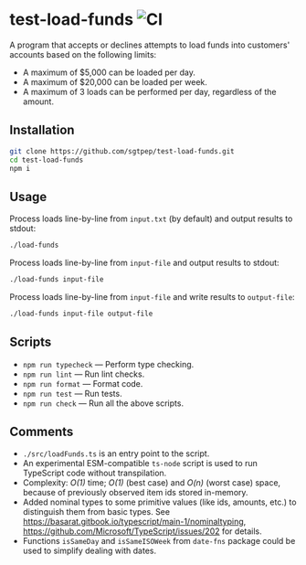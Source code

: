 # test-load-funds ![CI](https://github.com/sgtpep/test-load-funds/workflows/CI/badge.svg)

A program that accepts or declines attempts to load funds into customers' accounts based on the following limits:

- A maximum of $5,000 can be loaded per day.
- A maximum of $20,000 can be loaded per week.
- A maximum of 3 loads can be performed per day, regardless of the amount.

## Installation

```sh
git clone https://github.com/sgtpep/test-load-funds.git
cd test-load-funds
npm i
```

## Usage

Process loads line-by-line from `input.txt` (by default) and output results to stdout:

```sh
./load-funds
```

Process loads line-by-line from `input-file` and output results to stdout:

```sh
./load-funds input-file
```

Process loads line-by-line from `input-file` and write results to `output-file`:

```sh
./load-funds input-file output-file
```

## Scripts

- `npm run typecheck` — Perform type checking.
- `npm run lint` — Run lint checks.
- `npm run format` — Format code.
- `npm run test` — Run tests.
- `npm run check` — Run all the above scripts.

## Comments

- `./src/loadFunds.ts` is an entry point to the script.
- An experimental ESM-compatible `ts-node` script is used to run TypeScript code without transpilation.
- Complexity: _O(1)_ time; _O(1)_ (best case) and _O(n)_ (worst case) space, because of previously observed item ids stored in-memory.
- Added nominal types to some primitive values (like ids, amounts, etc.) to distinguish them from basic types. See https://basarat.gitbook.io/typescript/main-1/nominaltyping, https://github.com/Microsoft/TypeScript/issues/202 for details.
- Functions `isSameDay` and `isSameISOWeek` from `date-fns` package could be used to simplify dealing with dates.
